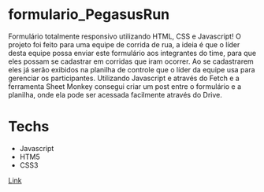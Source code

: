 # formulario_PegasusRun
Formulário totalmente responsivo utilizando HTML, CSS e Javascript!
O projeto foi feito para uma equipe de corrida de rua, a ideia é que o líder desta equipe possa enviar este formulário aos integrantes do time, para que eles possam se cadastrar em corridas que iram ocorrer. Ao se cadastrarem eles já serão exibidos na planilha de controle que o líder da equipe usa para gerenciar os participantes.
Utilizando Javascript e através do Fetch e a ferramenta Sheet Monkey consegui criar um post entre o formulário e a planilha, onde ela pode ser acessada facilmente através do Drive.

# Techs
- Javascript
- HTM5
- CSS3

<a href="https://henriquecorsi.github.io/formulario_PegasusRun/index.html">Link</a>
